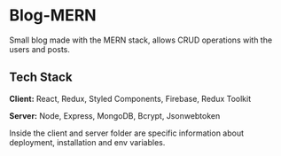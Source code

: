 # Blog-MERN

Small blog made with the MERN stack, allows CRUD operations with the users and posts.

## Tech Stack

**Client:** React, Redux, Styled Components, Firebase, Redux Toolkit

**Server:** Node, Express, MongoDB, Bcrypt, Jsonwebtoken

Inside the client and server folder are specific information about deployment, installation and env variables.

